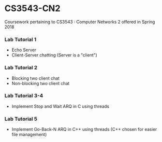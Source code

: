 # CS3543-CN2
Coursework pertaining to CS3543 : Computer Networks 2 offered in Spring 2018

### Lab Tutorial 1
+ Echo Server
+ Client-Server chatting (Server is a "client")

### Lab Tutorial 2
+ Blocking two client chat
+ Non-blocking two client chat

### Lab Tutorial 3-4
+ Implement Stop and Wait ARQ in C using threads

### Lab Tutorial 5
+ Implement Go-Back-N ARQ in C++ using threads (C++ chosen for easier file management)
